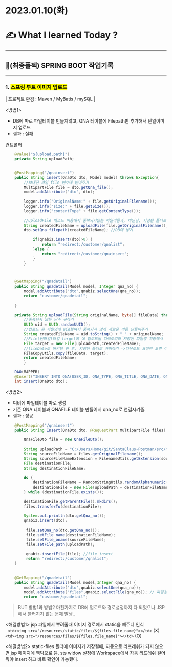 # 2023.01.10(화)

# ✍️ What I learned Today ?

---


## 💜(최종플젝) SPRING BOOT 작업기록

---

### 1. <mark>스프링 부트 이미지 업로드</mark>
| 프로젝트 환경 : Maven / MyBatis / mySQL |



<방법1>
- DB에 따로 파일테이블 만들지않고, QNA 테이블에 Filepath만 추가해서 단일이미지 업로드
- 결과 : 실패

    
   

컨트롤러
    
```java
	@Value("${upload.path}")
	private String uploadPath;


    @PostMapping("/qnainsert")
	public String insert(QnaDto dto, Model model) throws Exception{
		//보내진 파일 file 변수에 받아주기
		MultipartFile file = dto.getQna_file();
		model.addAttribute("dto", dto);
		
		logger.info("OriginalName:" + file.getOriginalFilename());
		logger.info("size:" + file.getSize());
		logger.info("contentType" + file.getContentType());
		
		//uploadFile 메소드 이용해서 중복되지않는 파일이름과, 바인딩, 지정된 폴더로 카피까지 처리
		String createdFileName = uploadFile(file.getOriginalFilename(),file.getBytes());
		dto.setQna_filepath(createdFileName); //DB에 넣기
		
			if(qnabiz.insert(dto)>0) {
				return "redirect:/customer/qnalist";
			}else {
				return "redirect:/customer/qnainsert";
			}
		} 



    @GetMapping("/qnadetail")
	public String qnadetail(Model model, Integer qna_no) {
		model.addAttribute("dto",qnabiz.selectOne(qna_no));
		return "customer/qnadetail";
				
	}
	
	private String uploadFile(String originalName, byte[] fileData) throws Exception {
		//중복되지 않는 난수 구하기
		UUID uid = UUID.randomUUID();
		//업로드 된 파일명에 uid붙여서 중복되지 않게 새로운 이름 만들어주기
		String createdFileName = uid.toString() + "_" + originalName;
		//File(빈파일)타입 target에 에 업로드될 디렉토리와 저장된 파일명 저장해서
		File target = new File(uploadPath,createdFileName);
		//fileDate로 바인딩 한 후, 지정된 폴더로 카피하기 ->다운로드 요청이 오면 이 정보로 저장된 파일을 읽는다.
		FileCopyUtils.copy(fileData, target);
		return createdFileName;
		}
```


```java
    DAO(MAPPER)
    @Insert("INSERT INTO QNA(USER_ID, QNA_TYPE, QNA_TITLE, QNA_DATE, QNA_CONTENT, QNA_FILEPATH) VALUES (#{user_id}, #{qna_type}, #{qna_title}, NOW(), #{qna_content}, #{qna_filepath})")
	int insert(QnaDto dto);


```




<방법2>

- 디비에 파일테이블 따로 생성
- 기존 QNA 테이블과 QNAFILE 테이블 만들어서 qna_no로 연결시켜줌.
- 결과 : 성공

```java
    @PostMapping("/qnainsert")
	public String Insert(QnaDto dto, @RequestPart MultipartFile files) throws Exception{
		
		QnaFileDto file = new QnaFileDto();
		
		String uploadPath = "C:/Users/Home/git/SantaClaus-Postman/src/main/resources/static/files/";
		String sourceFileName = files.getOriginalFilename(); 
        String sourceFileNameExtension = FilenameUtils.getExtension(sourceFileName).toLowerCase(); 
        File destinationFile; 
        String destinationFileName;
        
        do { 
            destinationFileName = RandomStringUtils.randomAlphanumeric(32) + "." + sourceFileNameExtension; 
            destinationFile = new File(uploadPath + destinationFileName); 
        } while (destinationFile.exists()); 
        
        destinationFile.getParentFile().mkdirs(); 
        files.transferTo(destinationFile); 
        
		System.out.println(dto.getQna_no());
		qnabiz.insert(dto);
		
		 file.setQna_no(dto.getQna_no());
         file.setFile_name(destinationFileName);
         file.setFile_oname(sourceFileName);
         file.setFile_path(uploadPath);
         
         qnabiz.insertFile(file); //file insert
         return "redirect:/customer/qnalist";
    }
	
    
	@GetMapping("/qnadetail")
	public String qnadetail(Model model,Integer qna_no) {
		model.addAttribute("dto",qnabiz.selectOne(qna_no));
		model.addAttribute("files",qnabiz.selectFile(qna_no)); // 파일경로
		return "customer/qnadetail";

```


> BUT
방법1과 방법2 마찬가지로 DB에 업로드와 경로설정까지 다 되었으나 JSP에서 불러지지 않는 문제 발생..



<해결방법1>
jsp 파일에서 뿌려줄때 이미지 경로에서 static을 빼주니 인식<br>
` <td><img src="/resources/static/files/${files.file_name}"></td>` (X) <br>
` <td><img src="/resources/files/${files.file_name}"></td> ` (O)

<해결방법2>
static-files 폴더에 이미지가 저장될때, 자동으로 리프레쉬가 되지 않으면
jsp 페이지에 엑박으로 뜸. sts widow 설정에 Workspace에서 자동 리프레쉬 걸어줘야
insert 하고 바로 확인이 가능했다.
